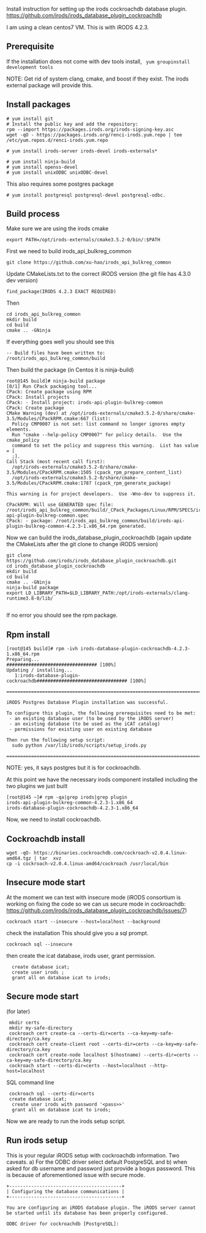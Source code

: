 Install instruction for setting up the irods cockroachdb database plugin. 
https://github.com/irods/irods_database_plugin_cockroachdb

I am using a clean centos7 VM. This is with iRODS 4.2.3. 

## Prerequisite

If the installation does not come with dev tools install, 
``` yum groupinstall development tools``` 

NOTE: Get rid of system clang, cmake, and boost if they exist. The irods external package will provide this. 

## Install packages 
```
# yum install git 
# Install the public key and add the repository:
rpm --import https://packages.irods.org/irods-signing-key.asc
wget -qO - https://packages.irods.org/renci-irods.yum.repo | tee /etc/yum.repos.d/renci-irods.yum.repo

# yum install irods-server irods-devel irods-externals*

# yum install ninja-build 
# yum install openss-devel 
# yum install unixODBC unixODBC-devel
```
This also requires some postgres package 
```
# yum install postgresql postgresql-devel postgresql-odbc.
```

## Build process 

Make sure we are using the irods cmake 

```
export PATH=/opt/irods-externals/cmake3.5.2-0/bin/:$PATH 
```


First we need to build irods_api_bulkreg_common 

```
git clone https://github.com/xu-hao/irods_api_bulkreg_common
```
Update CMakeLists.txt to the correct iRODS version (the git file has 4.3.0 dev version) 


```
find_package(IRODS 4.2.3 EXACT REQUIRED)
```

Then 
```
cd irods_api_bulkreg_common
mkdir build
cd build 
cmake .. -GNinja
```

If everything goes well you should see this 

```
-- Build files have been written to: /root/irods_api_bulkreg_common/build
```

Then build the package (in Centos it is ninja-build) 

```
root@145 build]# ninja-build package
[0/1] Run CPack packaging tool...
CPack: Create package using RPM
CPack: Install projects
CPack: - Install project: irods-api-plugin-bulkreg-common
CPack: Create package
CMake Warning (dev) at /opt/irods-externals/cmake3.5.2-0/share/cmake-3.5/Modules/CPackRPM.cmake:667 (list):
  Policy CMP0007 is not set: list command no longer ignores empty elements.
  Run "cmake --help-policy CMP0007" for policy details.  Use the cmake_policy
  command to set the policy and suppress this warning.  List has value = [
  ;].
Call Stack (most recent call first):
  /opt/irods-externals/cmake3.5.2-0/share/cmake-3.5/Modules/CPackRPM.cmake:1505 (cpack_rpm_prepare_content_list)
  /opt/irods-externals/cmake3.5.2-0/share/cmake-3.5/Modules/CPackRPM.cmake:1787 (cpack_rpm_generate_package)
  
This warning is for project developers.  Use -Wno-dev to suppress it.

CPackRPM: Will use GENERATED spec file: /root/irods_api_bulkreg_common/build/_CPack_Packages/Linux/RPM/SPECS/irods-api-plugin-bulkreg-common.spec
CPack: - package: /root/irods_api_bulkreg_common/build/irods-api-plugin-bulkreg-common-4.2.3-1.x86_64.rpm generated.
```

Now we can build the irods_database_plugin_cockroachdb
(again update the CMakeLists after the git clone to change iRODS version) 

```
git clone https://github.com/irods/irods_database_plugin_cockroachdb.git
cd irods_database_plugin_cockroachdb
mkdir build
cd build 
cmake .. -GNinja
ninja-build package
export LD_LIBRARY_PATH=$LD_LIBRARY_PATH:/opt/irods-externals/clang-runtime3.8-0/lib/


```

If no error you should see the rpm package. 


## Rpm install 

```
[root@145 build]# rpm -ivh irods-database-plugin-cockroachdb-4.2.3-1.x86_64.rpm 
Preparing...                          ################################# [100%]
Updating / installing...
   1:irods-database-plugin-cockroachdb################################# [100%]

=======================================================================

iRODS Postgres Database Plugin installation was successful.

To configure this plugin, the following prerequisites need to be met:
 - an existing database user (to be used by the iRODS server)
 - an existing database (to be used as the iCAT catalog)
 - permissions for existing user on existing database

Then run the following setup script:
  sudo python /var/lib/irods/scripts/setup_irods.py

=======================================================================
```

NOTE: yes, it says postgres but it is for cockroachdb. 


At this point we have the necessary irods component installed including the two plugins we just built 

```
[root@145 ~]# rpm -qa|grep irods|grep plugin
irods-api-plugin-bulkreg-common-4.2.3-1.x86_64
irods-database-plugin-cockroachdb-4.2.3-1.x86_64
```

Now, we need to install cockroachdb. 

## Cockroachdb install 

```
wget -qO- https://binaries.cockroachdb.com/cockroach-v2.0.4.linux-amd64.tgz | tar  xvz
cp -i cockroach-v2.0.4.linux-amd64/cockroach /usr/local/bin
```


## Insecure mode start 

At the moment we can test with insecure mode (iRODS consortium is working on fixing the code so we can us secure mode in 
cockroachdb: https://github.com/irods/irods_database_plugin_cockroachdb/issues/7) 

```
cockroach start --insecure --host=localhost --background 
```

check the installation 
This should give you a sql prompt. 
```
cockroach sql --insecure 
``` 

then create the icat database, irods user, grant permission. 

```
  create database icat; 
  create user irods ; 
  grant all on database icat to irods;
  ```
  

## Secure mode start 
(for later) 


```
 mkdir certs
 mkdir my-safe-directory
 cockroach cert create-ca --certs-dir=certs --ca-key=my-safe-directory/ca.key
 cockroach cert create-client root --certs-dir=certs --ca-key=my-safe-directory/ca.key
 cockroach cert create-node localhost $(hostname) --certs-dir=certs --ca-key=my-safe-directory/ca.key
 cockroach start --certs-dir=certs --host=localhost --http-host=localhost
```

SQL command line 
```
 cockroach sql --certs-dir=certs
 create database icat; 
  create user irods with password '<pass>>'
  grant all on database icat to irods;
 ```
 
 Now we are ready to run the irods setup script. 
 ## Run irods setup 
 
 This is your regular iRODS setup with cockroachdb information. Two caveats. a) For the ODBC driver select default PostgreSQL and b) when asked for db username and password just provide a bogus password. This is because of aforementioned issue with secure mode. 
 
 ```
 +-----------------------------------------+
| Configuring the database communications |
+-----------------------------------------+

You are configuring an iRODS database plugin. The iRODS server cannot be started until its database has been properly configured.

ODBC driver for cockroachdb [PostgreSQL]: 

```

